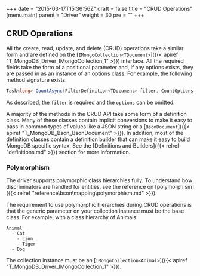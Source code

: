 +++
date = "2015-03-17T15:36:56Z"
draft = false
title = "CRUD Operations"
[menu.main]
  parent = "Driver"
  weight = 30
  pre = "<i class='fa'></i>"
+++

## CRUD Operations

All the create, read, update, and delete (CRUD) operations take a similar form and are defined on the [`IMongoCollection<TDocument>`]({{< apiref "T_MongoDB_Driver_IMongoCollection_1" >}}) interface. All the required fields take the form of a positional parameter and, if any options exists, they are passed in as an instance of an options class. For example, the following method signature exists:

```csharp
Task<long> CountAsync(FilterDefinition<TDocument> filter, CountOptions options = null);
```

As described, the `filter` is required and the `options` can be omitted.

A majority of the methods in the CRUD API take some form of a definition class. Many of these classes contain implicit conversions to make it easy to pass in common types of values like a JSON string or a [`BsonDocument`]({{< apiref "T_MongoDB_Bson_BsonDocument" >}}). In addition, most of the definition classes contain a definition builder that can make it easy to build MongoDB specific syntax. See the [Definitions and Builders]({{< relref "definitions.md" >}}) section for more information.

### Polymorphism

The driver supports polymorphic class hierarchies fully. To understand how discriminators are handled for entities, see the reference on [polymorphism]({{< relref "reference\bson\mapping\polymorphism.md" >}}).

The requirement to use polymorphic hierarchies during CRUD operations is that the generic parameter on your collection instance must be the base class. For example, with a class hierarchy of Animals:

```
Animal
  - Cat
    - Lion
    - Tiger
  - Dog
```

The collection instance must be an [`IMongoCollection<Animal>`]({{< apiref "T_MongoDB_Driver_IMongoCollection_1" >}}).